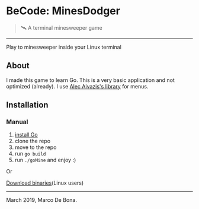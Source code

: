 # BeCode: MinesDodger

> 🛰️ A terminal minesweeper game

---

Play to minesweeper inside your Linux terminal

## About

I made this game to learn Go. This is a very basic application and not optimized (already).
I use [Alec Aivazis's library](https://github.com/AlecAivazis/survey) for menus.

## Installation
### Manual
1. [install Go](https://golang.org/doc/install)
2. clone the repo
3. move to the repo
4. run `go build`
5. run `./goMine` and enjoy :)

Or

[Download binaries](https://github.com/AnarionBe/MinesDodger/releases)(Linux users)

---

March 2019, Marco De Bona.
